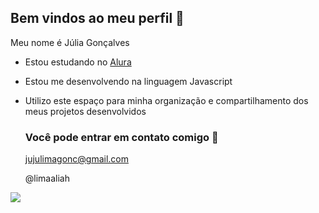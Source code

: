## Bem vindos ao meu perfil 💙

Meu nome é Júlia Gonçalves 

- Estou estudando no [Alura](https://www.alura.com.br)
- Estou me desenvolvendo na linguagem Javascript
- Utilizo este espaço para minha organização e compartilhamento dos meus projetos desenvolvidos

  ### Você pode entrar em contato comigo 📧

  jujulimagonc@gmail.com
  
  @limaaliah

![](https://media.tenor.com/HFeeZJtAV3QAAAAi/corinthians-paulista-logo.gif)
  


  
